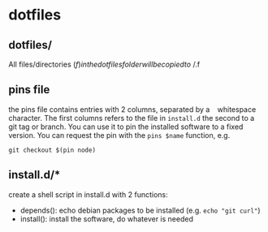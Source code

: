 # dotfiles

## dotfiles/

All files/directories ($f) in the dotfiles folder will be copied to
~/.$f

## pins file

the pins file contains entries with 2 columns, separated by a ` `
whitespace character. The first columns refers to the file in ```install.d```
the second to a git tag or branch. You can use it to pin the installed software
to a fixed version. You can request the pin with the ```pins $name``` function,
e.g.

```
git checkout $(pin node)
```

## install.d/*

create a shell script in install.d with 2 functions:

- depends(): echo debian packages to be installed (e.g. ```echo "git curl"```)
- install(): install the software, do whatever is needed
